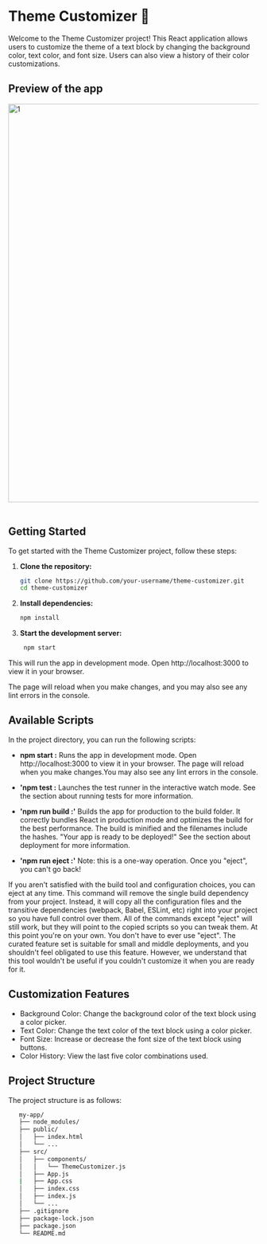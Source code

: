 # Theme Customizer 🎨

Welcome to the Theme Customizer project! This React application allows users to customize the theme of a text block by changing the background color, text color, and font size. Users can also view a history of their color customizations.

## Preview of the app

<img width="800" alt="1" src="https://github.com/user-attachments/assets/403535f6-a106-4492-bd29-8cd9debb6bf0" > <br> <br>

## Getting Started

To get started with the Theme Customizer project, follow these steps:

1. **Clone the repository:**
   ```sh
   git clone https://github.com/your-username/theme-customizer.git
   cd theme-customizer


 2. **Install dependencies:**
    ```sh
    npm install

  3. **Start the development server:**
     ```sh
      npm start

This will run the app in development mode. Open http://localhost:3000 to view it in your browser.

The page will reload when you make changes, and you may also see any lint errors in the console.

## Available Scripts

In the project directory, you can run the following scripts:

* **npm start :** Runs the app in development mode. Open http://localhost:3000 to view it in your browser. The page will reload when you make changes.You may also see any lint errors in the console.

* **'npm test :** Launches the test runner in the interactive watch mode. See the section about running tests for more information.

* **'npm run build :'** Builds the app for production to the build folder. It correctly bundles React in production mode and optimizes the build for the best performance. The build is minified and the filenames include the hashes. "Your app is ready to be deployed!" See the section about deployment for more information.

* **'npm run eject :'** Note: this is a one-way operation. Once you "eject", you can't go back!

If you aren't satisfied with the build tool and configuration choices, you can eject at any time. This command will remove the single build dependency from your project. Instead, it will copy all the configuration files and the transitive dependencies (webpack, Babel, ESLint, etc) right into your project so you have full control over them. All of the commands except "eject" will still work, but they will point to the copied scripts so you can tweak them. At this point you're on your own. 
You don't have to ever use "eject". The curated feature set is suitable for small and middle deployments, and you shouldn't feel obligated to use this feature. However, we understand that this tool wouldn't be useful if you couldn't customize it when you are ready for it.

## Customization Features

* Background Color: Change the background color of the text block using a color picker.
* Text Color: Change the text color of the text block using a color picker.
* Font Size: Increase or decrease the font size of the text block using buttons.
* Color History: View the last five color combinations used.

## Project Structure
The project structure is as follows:

 ```sh
    my-app/
    ├── node_modules/
    ├── public/
    │   ├── index.html
    │   └── ...
    ├── src/
    │   ├── components/
    │   │   └── ThemeCustomizer.js
    │   ├── App.js
    |   ├── App.css
    │   ├── index.css
    │   ├── index.js
    │   └── ...
    ├── .gitignore
    ├── package-lock.json
    ├── package.json
    └── README.md
